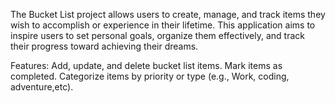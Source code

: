 The Bucket List project allows users to create, manage, and track items they wish to accomplish or experience in their lifetime. This application aims to inspire users to set personal goals, organize them effectively, and track their progress toward achieving their dreams.

Features:
Add, update, and delete bucket list items.
Mark items as completed.
Categorize items by priority or type (e.g., Work, coding, adventure,etc).
